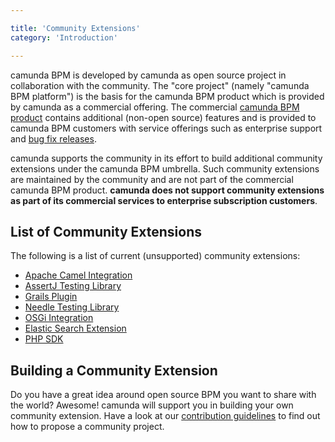 ```yaml
---

title: 'Community Extensions'
category: 'Introduction'

---
```


camunda BPM is developed by camunda as open source project in collaboration with the community. The "core project" (namely "camunda BPM platform") is the basis for the camunda BPM product which is provided by camunda as a commercial offering. The commercial [camunda BPM product](http://www.camunda.com/bpm/features/) contains additional (non-open source) features and is provided to camunda BPM customers with service offerings such as enterprise support and [bug fix releases](ref:/enterprise/#downloads-community-vs-enterprise-releases).

camunda supports the community in its effort to build additional community extensions under the camunda BPM umbrella. Such community extensions are maintained by the community and are not part of the commercial camunda BPM product. **camunda does not support community extensions as part of its commercial services to enterprise subscription customers**. 

## List of Community Extensions

The following is a list of current (unsupported) community extensions:

* [Apache Camel Integration](https://github.com/camunda/camunda-bpm-camel)
* [AssertJ Testing Library](https://github.com/camunda/camunda-bpm-assert)
* [Grails Plugin](https://github.com/plexiti/camunda-grails-plugin)
* [Needle Testing Library](https://github.com/camunda/camunda-bpm-needle)
* [OSGi Integration](https://github.com/camunda/camunda-bpm-platform-osgi)
* [Elastic Search Extension](https://github.com/camunda/camunda-bpm-elasticsearch)
* [PHP SDK](http://camunda.github.io/camunda-bpm-php-sdk/)

## Building a Community Extension

Do you have a great idea around open source BPM you want to share with the world? Awesome! camunda will support you in building your own community extension. Have a look at our [contribution guidelines](http://camunda.org/community/contribute.html) to find out how to propose a community project.
